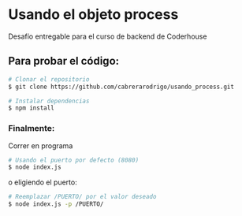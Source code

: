 # Usando el objeto process
Desafío entregable para el curso de backend de Coderhouse

## Para probar el código:

```bash
# Clonar el repositorio
$ git clone https://github.com/cabrerarodrigo/usando_process.git

# Instalar dependencias
$ npm install
```


### Finalmente:
Correr en programa
```bash
# Usando el puerto por defecto (8080)
$ node index.js
```
o eligiendo el puerto:
```bash
# Reemplazar /PUERTO/ por el valor deseado
$ node index.js -p /PUERTO/
```
